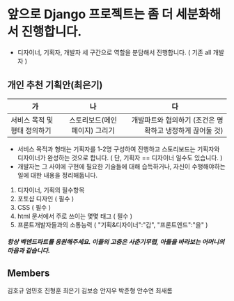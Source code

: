 # 앞으로 Django 프로젝트는 좀 더 세분화해서 진행합니다.

* 디자이너, 기획자, 개발자 세 구간으로 역할을 분담해서 진행합니다. ( 기존 all 개발자 )

## 개인 추천 기획안(최은기)
| <center>가</center> | <center>나</center> | <center>다</center> |
|:---------|:---------:|---------:|
| 서비스 목적 및 형태 정의하기 | 스토리보드(메인페이지) 그리기 | 개발파트와 협의하기 (조건은 명확하고 냉정하게 끊어둘 것)|

* 서비스 목적과 형태는 기획자를 1-2명 구성하여 진행하고 스토리보드는 기획자와 디자이너가 완성하는 것으로 합니다. ( 단, 기획자 == 디자이너 일수도 있습니다. )
* 개발자는 그 사이에 구현에 필요한 기술들에 대해 습득하거나, 자신이 수행해야하는 일에 대한 내용을 정리해둡니다.
1. 디자이너, 기획의 필수항목
 1. 포토샵 디자인 ( 필수 )
 2. CSS ( 필수 )
 3. html 문서에서 주로 쓰이는 몇몇 태그 ( 필수 )
 4. 프론트개발자들과의 소통능력 ( "기획&디자이너":"갑", "프론트엔드":"을" )

##### 항상 벡엔드파트를 응원해주세요. 이들의 고충은 사춘기무렵, 아들을 바라보는 어머니의 마음과 같습니다.


## Members
김호규
엄민호
진형훈
최은기
김보승
안지우
박준형
안수연
최새롬
